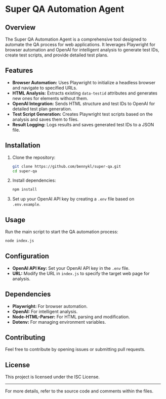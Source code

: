 # Super QA Automation Agent

## Overview

The Super QA Automation Agent is a comprehensive tool designed to automate the QA process for web applications. It leverages Playwright for browser automation and OpenAI for intelligent analysis to generate test IDs, create test scripts, and provide detailed test plans.

## Features

- **Browser Automation:** Uses Playwright to initialize a headless browser and navigate to specified URLs.
- **HTML Analysis:** Extracts existing `data-testid` attributes and generates new ones for elements without them.
- **OpenAI Integration:** Sends HTML structure and test IDs to OpenAI for detailed test plan generation.
- **Test Script Generation:** Creates Playwright test scripts based on the analysis and saves them to files.
- **Result Logging:** Logs results and saves generated test IDs to a JSON file.

## Installation

1. Clone the repository:

   ```bash
   git clone https://github.com/bennykl/super-qa.git
   cd super-qa
   ```

2. Install dependencies:

   ```bash
   npm install
   ```

3. Set up your OpenAI API key by creating a `.env` file based on `.env.example`.

## Usage

Run the main script to start the QA automation process:

```bash
node index.js
```

## Configuration

- **OpenAI API Key:** Set your OpenAI API key in the `.env` file.
- **URL:** Modify the URL in `index.js` to specify the target web page for analysis.

## Dependencies

- **Playwright:** For browser automation.
- **OpenAI:** For intelligent analysis.
- **Node-HTML-Parser:** For HTML parsing and modification.
- **Dotenv:** For managing environment variables.

## Contributing

Feel free to contribute by opening issues or submitting pull requests.

## License

This project is licensed under the ISC License.

---

For more details, refer to the source code and comments within the files.
